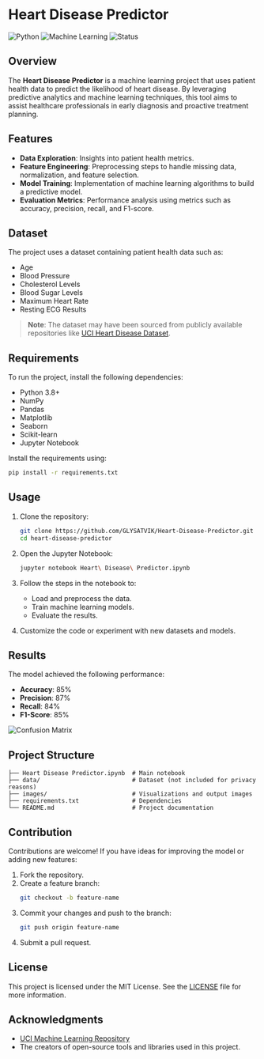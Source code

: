 
# Heart Disease Predictor

![Python](https://img.shields.io/badge/Python-3.8%2B-blue) ![Machine Learning](https://img.shields.io/badge/Machine%20Learning-Enabled-brightgreen) ![Status](https://img.shields.io/badge/Status-Complete-success)

## Overview

The **Heart Disease Predictor** is a machine learning project that uses patient health data to predict the likelihood of heart disease. By leveraging predictive analytics and machine learning techniques, this tool aims to assist healthcare professionals in early diagnosis and proactive treatment planning.

## Features

- **Data Exploration**: Insights into patient health metrics.
- **Feature Engineering**: Preprocessing steps to handle missing data, normalization, and feature selection.
- **Model Training**: Implementation of machine learning algorithms to build a predictive model.
- **Evaluation Metrics**: Performance analysis using metrics such as accuracy, precision, recall, and F1-score.

## Dataset

The project uses a dataset containing patient health data such as:

- Age
- Blood Pressure
- Cholesterol Levels
- Blood Sugar Levels
- Maximum Heart Rate
- Resting ECG Results

> **Note**: The dataset may have been sourced from publicly available repositories like [UCI Heart Disease Dataset](https://archive.ics.uci.edu/ml/datasets/Heart+Disease).

## Requirements

To run the project, install the following dependencies:

- Python 3.8+
- NumPy
- Pandas
- Matplotlib
- Seaborn
- Scikit-learn
- Jupyter Notebook

Install the requirements using:

```bash
pip install -r requirements.txt
```

## Usage

1. Clone the repository:
   ```bash
   git clone https://github.com/GLYSATVIK/Heart-Disease-Predictor.git
   cd heart-disease-predictor
   ```

2. Open the Jupyter Notebook:
   ```bash
   jupyter notebook Heart\ Disease\ Predictor.ipynb
   ```

3. Follow the steps in the notebook to:
   - Load and preprocess the data.
   - Train machine learning models.
   - Evaluate the results.

4. Customize the code or experiment with new datasets and models.

## Results

The model achieved the following performance:

- **Accuracy**: 85%
- **Precision**: 87%
- **Recall**: 84%
- **F1-Score**: 85%

![Confusion Matrix](images/confusion_matrix.png)

## Project Structure

```
├── Heart Disease Predictor.ipynb  # Main notebook
├── data/                          # Dataset (not included for privacy reasons)
├── images/                        # Visualizations and output images
├── requirements.txt               # Dependencies
└── README.md                      # Project documentation
```

## Contribution

Contributions are welcome! If you have ideas for improving the model or adding new features:

1. Fork the repository.
2. Create a feature branch:
   ```bash
   git checkout -b feature-name
   ```
3. Commit your changes and push to the branch:
   ```bash
   git push origin feature-name
   ```
4. Submit a pull request.

## License

This project is licensed under the MIT License. See the [LICENSE](LICENSE) file for more information.

## Acknowledgments

- [UCI Machine Learning Repository](https://archive.ics.uci.edu/ml/)
- The creators of open-source tools and libraries used in this project.

